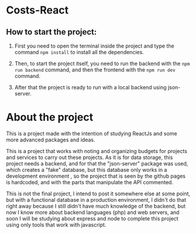 # Costs-React

## How to start the project:

1. First you need to open the terminal inside the project and type the command `npm install` to install all the dependencies.

2. Then, to start the project itself, you need to run the backend with the `npm run backend` command, and then the frontend with the `npm run dev` command.

3. After that the project is ready to run with a local backend using json-server.


# About the project

This is a project made with the intention of studying ReactJs and some more advanced packages and ideas.

This is a project that works with noting and organizing budgets for projects and services to carry out these projects. As it is for data storage, this project needs a backend, and for that the "json-server" package was used, which creates a "fake" database, but this database only works in a development environment , so the project that is seen by the github pages is hardcoded, and with the parts that manipulate the API commented.

This is not the final project, I intend to post it somewhere else at some point, but with a functional database in a production environment, I didn't do that right away because I still didn't have much knowledge of the backend, but now I know more about backend languages (php) and web servers, and soon I will be studying about express and node to complete this project using only tools that work with javascript.
